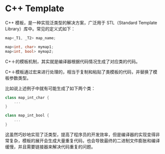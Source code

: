 # C++ Template

C++ 模板，是一种实现泛类型的解决方案，广泛用于 STL（Standard Template Library）库中。常见的定义式如下：
```cpp
map<_T1, _T2> map_name;

map<int, char> mymap1;
map<int, bool> mymap2;
```

C+＋的模板机制，其实就是编译器根据代码情况生成了对应类的代码。

C+＋模板通过宏来进行处理的，相当于复制和粘贴了类模板的代码，并替换了模板参数类型。

比如说上述例子中就有可能生成了如下两个类：
```cpp
class map_int_char {
    ...
}

class map_int_bool {
    ...
}
```

这虽然巧妙地实现了泛类型，提高了程序员的开发效率，但是编译器的实现变得非常复杂，模板的展开会生成大量重复代码，也会导致最终的二进制文件膨胀和编译缓慢，并且需要链接器来解决代码重复的问题。